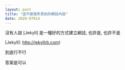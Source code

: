 ```yaml
---
layout: post
title: "這不是我所見到的網誌內容"
date: 2020-07014
---
```


沒有人說 [Jekyll] 是一種好的方式建立網誌, 也許是, 也許不是

[Jekyll]: http://jekyllrb.com)

到底行不行

答案是可以
